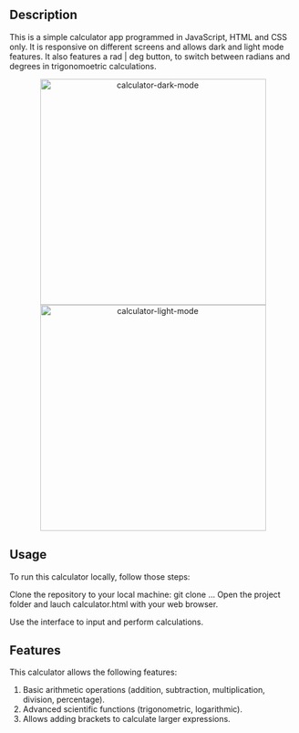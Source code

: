 ## Description


This is a simple calculator app programmed in JavaScript, HTML and CSS only. It is responsive on different screens and allows dark and light mode features. It also features a rad | deg button, to switch between radians and degrees in trigonomoetric calculations.
<p align="center">
  <img width="396" alt="calculator-dark-mode" src="https://github.com/user-attachments/assets/4ea010ec-216a-4422-8c9a-1d9e7526d41e">
<img width="396" alt="calculator-light-mode" src="https://github.com/user-attachments/assets/16dfb493-48fe-48b6-b9cc-dee36f2ec92c">
</p>


## Usage

To run this calculator locally, follow those steps:

Clone the repository to your local machine: git clone ...
Open the project folder and lauch calculator.html with your web browser.

Use the interface to input and perform calculations.

## Features

This calculator allows the following features:

1. Basic arithmetic operations (addition, subtraction, multiplication, division, percentage).
2. Advanced scientific functions (trigonometric, logarithmic).
3. Allows adding brackets to calculate larger expressions.
